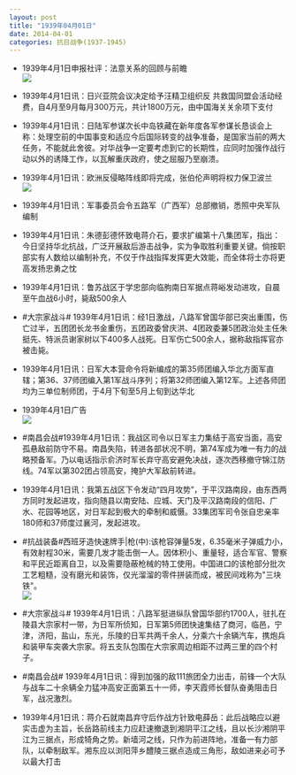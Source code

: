 ```yaml
---
layout: post
title: "1939年04月01日"
date: 2014-04-01
categories: 抗日战争(1937-1945)
---
```


<meta name="referrer" content="no-referrer" />

- 1939年4月1日申报社评：法意关系的回顾与前瞻 <br/><img src="https://ww1.sinaimg.cn/large/aca367d8jw1ef0gonz6oaj20o20wzdyt.jpg" />

- 1939年4月1日讯：日兴亚院会议决定给予汪精卫组织反 共救国同盟会活动经费，自4月至9月每月300万元，共计1800万元，由中国海关关余项下支付 

- 1939年4月1日讯：日陆军参谋次长中岛铁藏在新年度各军参谋长恳谈会上称：处理空前的中国事变和适应今后国际转变的战争准备，是国家当前的两大任务，不能就此舍彼。对华战争一定要考虑到它的长期性，应同时加强作战行动以外的诱降工作，以瓦解重庆政府，使之屈服乃至崩溃。 

- 1939年4月1日讯：欧洲反侵略阵线即将完成，张伯伦声明将权力保卫波兰 <br/><img src="https://ww1.sinaimg.cn/large/aca367d8jw1ef0edq7bwpj208x0xxahc.jpg" />

- 1939年4月1日讯：军事委员会令五路军（广西军）总部撤销，悉照中央军队编制 

- 1939年4月1日讯：朱德彭德怀致电蒋介石，要求扩编第十八集团军，指出：今日坚持华北抗战，广泛开展敌后游击战争，实为争取胜利重要关键。倘按职部实有人数给以编制补充，不仅于作战指挥发挥更大效能，而全体将士亦将更高发扬忠勇之忱 

- 1939年4月1日讯：鲁苏战区于学忠部向临朐南日军据点蒋峪发动进攻，自晨至午血战6小时，毙敌500余人 

- #大宗家战斗# 1939年4月1日讯：经1日激战，八路军曾国华部已突出重围，伤亡过半，五团团长龙书金重伤，五团政委曾庆洪、4团政委兼5团政治处主任朱挺先、特派员谢家树以下400多人战死。日军伤亡500余人，据称敌指挥官亦被击毙。 

- 1939年4月1日讯：日军大本营命令将新编成的第35师团编入华北方面军直辖；第36、37师团编入第1军战斗序列；将第32师团编入第12军。上述各师团均为三单位制师团，于4月下旬至5月上旬到达华北 

- 1939年4月1日广告 <br/><img src="https://ww4.sinaimg.cn/large/aca367d8jw1eezyu2nx04j20d10h2gp3.jpg" />

- #南昌会战#1939年4月1日讯：我战区司令以日军主力集结于高安当面，高安孤悬敌前防守不易。南昌失陷，转进各部状况不明，第74军成为唯一有力的战略预备军。乃以电话指示俞济时军长弃守高安避免决战，逐次西移撤守锦江防线。74军以第302团占领高安，掩护大军敌前转进。 

- 1939年4月1日讯：我第五战区下令发动“四月攻势”，于平汉路南段，由东西两方同时发起进攻，指向随县以南安陆、应城、天门及平汉路南段的信阳、广水、花园等地区，对日军起到极大的牵制和威慑。33集团军司令张自忠亲率180师和37师度过襄河，发起进攻。 

- #抗战装备#西班牙造快速牌手|枪(中):该枪容弹量5发，6.35毫米子弹威力小，有效射程30米，需要几发才能击倒一人。因体积小、重量轻，适合军官、警察和平民近距离自卫，以及需要隐蔽枪械的特工使用。中国进口的该枪部分批次工艺粗糙，没有磨光和装饰，仅光溜溜的零件拼装而成，被民间戏称为"三块铁"。   <br/><img src="https://ww3.sinaimg.cn/large/aca367d8jw1eezv0f1p7wj206o0a3js0.jpg" />

- #大宗家战斗# 1939年4月1日讯：八路军挺进纵队曾国华部约1700人，驻扎在陵县大宗家村一带，为日军所侦知，日军第5师团快速集结了商河，临邑，宁津，济阳，盐山，东光，乐陵的日军共两千余人，分乘六十余辆汽车，携炮兵和装甲车突袭大宗家。将五支队包围在大宗家周边相距不过两三里的四个村子。 

- #南昌会战# 1939年4月1日讯：得到加强的敌111旅团全力出击，前锋一个大队与战车二十余辆全力猛冲高安正面第五十一师，李天霞师长督队奋勇阻击日军，战况激烈。 

- 1939年4月1日讯：蒋介石就南昌弃守后作战方针致电薛岳：此后战略应以避实击虚为主旨，长岳路前线主力应赶速撤退到湘阴平江之线，且以长沙湘阴平江为三据点，形成犄角之势。新墙河之线，只作为前进阵地，准备一有力部队，以牵制敌军。湘东应以浏阳萍乡醴陵三据点造成三角形，敌如进来必可予以最大打击 

